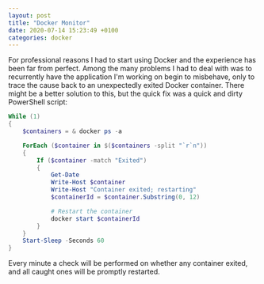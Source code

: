 ```yaml
---
layout: post
title: "Docker Monitor"
date: 2020-07-14 15:23:49 +0100
categories: docker
---
```

For professional reasons I had to start using Docker and the experience has been far from perfect. Among the many problems I had to deal with was to recurrently have the application I'm working on begin to misbehave, only to trace the cause back to an unexpectedly exited Docker container. There might be a better solution to this, but the quick fix was a quick and dirty PowerShell script:

```PowerShell
While (1)
{
    $containers = & docker ps -a

    ForEach ($container in $($containers -split "`r`n"))
    {
        If ($container -match "Exited")
        {
            Get-Date
            Write-Host $container
            Write-Host "Container exited; restarting"
            $containerId = $container.Substring(0, 12)

            # Restart the container
            docker start $containerId
        }
    }
    Start-Sleep -Seconds 60
}
```

Every minute a check will be performed on whether any container exited, and all caught ones will be promptly restarted.
